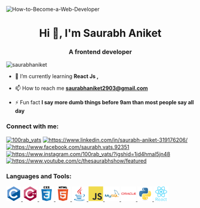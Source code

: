 ![How-to-Become-a-Web-Developer](https://user-images.githubusercontent.com/78247158/164883022-4289aec2-c0b7-4a3b-92cc-85734ea7fb62.jpg)

<h1 align="center">Hi 👋, I'm Saurabh Aniket</h1>
<h3 align="center">A  frontend developer</h3>

<p align ="right" alt = "Coding" width ="400" src ="C:\Users\KIIT\Desktop\1.jpg">

<p align="left"> <img src="https://komarev.com/ghpvc/?username=saurabhaniket&label=Profile%20views&color=0e75b6&style=flat" alt="saurabhaniket" /> </p>

- 🌱 I’m currently learning **React Js ,**

- 📫 How to reach me **saurabhaniket2903@gmail.com**

- ⚡ Fun fact **I say more dumb things before 9am than most people say all day**

<h3 align="left">Connect with me:</h3>
<p align="left">
<a href="https://twitter.com/100rab_vats" target="blank"><img align="center" src="https://raw.githubusercontent.com/rahuldkjain/github-profile-readme-generator/master/src/images/icons/Social/twitter.svg" alt="100rab_vats" height="30" width="40" /></a>
<a href="https://linkedin.com/in/https://www.linkedin.com/in/saurabh-aniket-319176206/" target="blank"><img align="center" src="https://raw.githubusercontent.com/rahuldkjain/github-profile-readme-generator/master/src/images/icons/Social/linked-in-alt.svg" alt="https://www.linkedin.com/in/saurabh-aniket-319176206/" height="30" width="40" /></a>
<a href="https://fb.com/https://www.facebook.com/saurabh.vats.92351" target="blank"><img align="center" src="https://raw.githubusercontent.com/rahuldkjain/github-profile-readme-generator/master/src/images/icons/Social/facebook.svg" alt="https://www.facebook.com/saurabh.vats.92351" height="30" width="40" /></a>
<a href="https://instagram.com/https://www.instagram.com/100rab_vats/?igshid=1jd4hmal5jn48" target="blank"><img align="center" src="https://raw.githubusercontent.com/rahuldkjain/github-profile-readme-generator/master/src/images/icons/Social/instagram.svg" alt="https://www.instagram.com/100rab_vats/?igshid=1jd4hmal5jn48" height="30" width="40" /></a>
<a href="https://www.youtube.com/c/https://www.youtube.com/c/thesaurabhshow/featured" target="blank"><img align="center" src="https://raw.githubusercontent.com/rahuldkjain/github-profile-readme-generator/master/src/images/icons/Social/youtube.svg" alt="https://www.youtube.com/c/thesaurabhshow/featured" height="30" width="40" /></a>
</p>

<h3 align="left">Languages and Tools:</h3>
<p align="left"> <a href="https://www.cprogramming.com/" target="_blank" rel="noreferrer"> <img src="https://raw.githubusercontent.com/devicons/devicon/master/icons/c/c-original.svg" alt="c" width="40" height="40"/> </a> <a href="https://www.w3schools.com/cpp/" target="_blank" rel="noreferrer"> <img src="https://raw.githubusercontent.com/devicons/devicon/master/icons/cplusplus/cplusplus-original.svg" alt="cplusplus" width="40" height="40"/> </a> <a href="https://www.w3schools.com/css/" target="_blank" rel="noreferrer"> <img src="https://raw.githubusercontent.com/devicons/devicon/master/icons/css3/css3-original-wordmark.svg" alt="css3" width="40" height="40"/> </a> <a href="https://www.w3.org/html/" target="_blank" rel="noreferrer"> <img src="https://raw.githubusercontent.com/devicons/devicon/master/icons/html5/html5-original-wordmark.svg" alt="html5" width="40" height="40"/> </a> <a href="https://www.java.com" target="_blank" rel="noreferrer"> <img src="https://raw.githubusercontent.com/devicons/devicon/master/icons/java/java-original.svg" alt="java" width="40" height="40"/> </a> <a href="https://developer.mozilla.org/en-US/docs/Web/JavaScript" target="_blank" rel="noreferrer"> <img src="https://raw.githubusercontent.com/devicons/devicon/master/icons/javascript/javascript-original.svg" alt="javascript" width="40" height="40"/> </a> <a href="https://www.mysql.com/" target="_blank" rel="noreferrer"> <img src="https://raw.githubusercontent.com/devicons/devicon/master/icons/mysql/mysql-original-wordmark.svg" alt="mysql" width="40" height="40"/> </a> <a href="https://www.oracle.com/" target="_blank" rel="noreferrer"> <img src="https://raw.githubusercontent.com/devicons/devicon/master/icons/oracle/oracle-original.svg" alt="oracle" width="40" height="40"/> </a> <a href="https://www.python.org" target="_blank" rel="noreferrer"> <img src="https://raw.githubusercontent.com/devicons/devicon/master/icons/python/python-original.svg" alt="python" width="40" height="40"/> </a> <a href="https://reactjs.org/" target="_blank" rel="noreferrer"> <img src="https://raw.githubusercontent.com/devicons/devicon/master/icons/react/react-original-wordmark.svg" alt="react" width="40" height="40"/> </a> </p>


